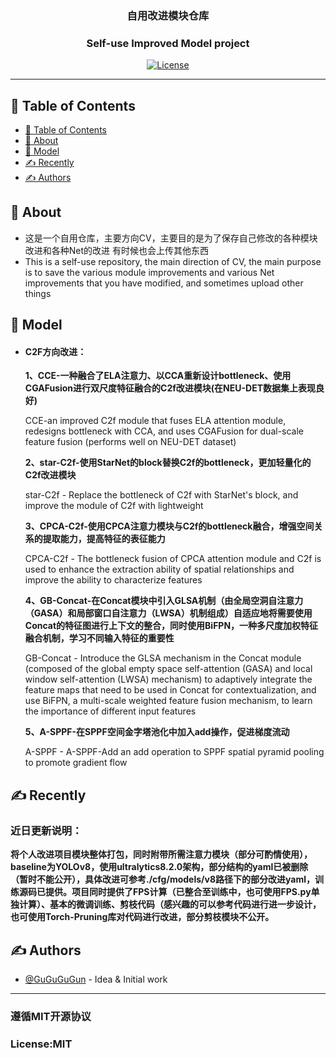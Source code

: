 <h3 align="center">自用改进模块仓库</h3>
<h3 align="center">Self-use Improved Model project</h3>

<div align="center">

[![License](https://img.shields.io/badge/license-MIT-blue.svg)](/LICENSE)

</div>

---


## 📝 Table of Contents

- [📝 Table of Contents](#-table-of-contents)
- [🧐 About ](#-about-)
- [🎈 Model ](#-model-)
- [✍️ Recently ](#️-recently-)
- [✍️ Authors ](#️-authors-)

## 🧐 About <a name = "about"></a>

- 这是一个自用仓库，主要方向CV，主要目的是为了保存自己修改的各种模块改进和各种Net的改进
有时候也会上传其他东西
- This is a self-use repository, the main direction of CV, the main purpose is to save the various module improvements and various Net improvements that you have modified, and sometimes upload other things

## 🎈 Model <a name = "model"></a>
- <h4>C2F方向改进：</h4>
  <p><b>1、CCE-一种融合了ELA注意力、以CCA重新设计bottleneck、使用CGAFusion进行双尺度特征融合的C2f改进模块(在NEU-DET数据集上表现良好)</b></p>
  <p >CCE-an improved C2f module that fuses ELA attention module, redesigns bottleneck with CCA, and uses CGAFusion for dual-scale feature fusion (performs well on NEU-DET dataset)</p>
  <p><b>2、star-C2f-使用StarNet的block替换C2f的bottleneck，更加轻量化的C2f改进模块</b></p>
  <p> star-C2f - Replace the bottleneck of C2f with StarNet's block, and improve the module of C2f with lightweight</p>
  <p><b>3、CPCA-C2f-使用CPCA注意力模块与C2f的bottleneck融合，增强空间关系的提取能力，提高特征的表征能力</b></p>
  <p>CPCA-C2f - The bottleneck fusion of CPCA attention module and C2f is used to enhance the extraction ability of spatial relationships and improve the ability to characterize features</p>
  <p><b>4、GB-Concat-在Concat模块中引入GLSA机制（由全局空洞自注意力（GASA）和局部窗口自注意力（LWSA）机制组成）自适应地将需要使用Concat的特征图进行上下文的整合，同时使用BiFPN，一种多尺度加权特征融合机制，学习不同输入特征的重要性</b></p>
  <p>GB-Concat - Introduce the GLSA mechanism in the Concat module (composed of the global empty space self-attention (GASA) and local window self-attention (LWSA) mechanism) to adaptively integrate the feature maps that need to be used in Concat for contextualization, and use BiFPN, a multi-scale weighted feature fusion mechanism, to learn the importance of different input features</p>
  <p><b>5、A-SPPF-在SPPF空间金字塔池化中加入add操作，促进梯度流动</b></p>
  <p>A-SPPF - A-SPPF-Add an add operation to SPPF spatial pyramid pooling to promote gradient flow</p>

## ✍️ Recently <a name = "recently"></a>
<h3>近日更新说明：</h3>
<p><b>将个人改进项目模块整体打包，同时附带所需注意力模块（部分可酌情使用），baseline为YOLOv8，使用ultralytics8.2.0架构，部分结构的yaml已被删除（暂时不能公开），具体改进可参考./cfg/models/v8路径下的部分改进yaml，训练源码已提供。项目同时提供了FPS计算（已整合至训练中，也可使用FPS.py单独计算）、基本的微调训练、剪枝代码（感兴趣的可以参考代码进行进一步设计，也可使用Torch-Pruning库对代码进行改进，部分剪枝模块不公开。</b></p>

## ✍️ Authors <a name = "authors"></a>
- [@GuGuGuGun](https://github.com/GuGuGuGun) - Idea & Initial work
---
<h3>遵循MIT开源协议</h3>
<h3>License:MIT</h3>
